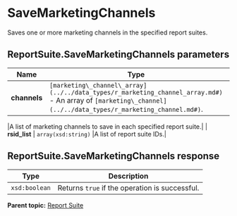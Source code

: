 # SaveMarketingChannels

Saves one or more marketing channels in the specified report suites.

## ReportSuite.SaveMarketingChannels parameters

|Name|Type|Description|
|----|----|-----------|
| **channels** |  ` [marketing\_channel\_array](../../data_types/r_marketing_channel_array.md#) ` - An array of `[marketing\_channel](../../data_types/r_marketing_channel.md#)`.

 |A list of marketing channels to save in each specified report suite.|
| **rsid\_list** | `array(xsd:string)` |A list of report suite IDs.|

## ReportSuite.SaveMarketingChannels response

|Type|Description|
|----|-----------|
| `xsd:boolean` |Returns `true` if the operation is successful.|

**Parent topic:** [Report Suite](../../methods/report_suite/r_methods_reportsuite.md)

